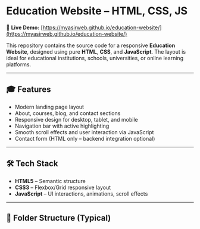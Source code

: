 # Education Website – HTML, CSS, JS

🔗 **Live Demo:** [https://myasirweb.github.io/education-website/](https://myasirweb.github.io/education-website/)

This repository contains the source code for a responsive **Education Website**, designed using pure **HTML**, **CSS**, and **JavaScript**. The layout is ideal for educational institutions, schools, universities, or online learning platforms.

---

## 🎓 Features

- Modern landing page layout
- About, courses, blog, and contact sections
- Responsive design for desktop, tablet, and mobile
- Navigation bar with active highlighting
- Smooth scroll effects and user interaction via JavaScript
- Contact form (HTML only – backend integration optional)

---

## 🛠️ Tech Stack

- **HTML5** – Semantic structure
- **CSS3** – Flexbox/Grid responsive layout
- **JavaScript** – UI interactions, animations, scroll effects

---

## 📁 Folder Structure (Typical)
